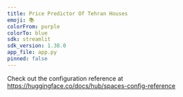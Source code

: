 ```yaml
---
title: Price Predictor Of Tehran Houses
emoji: 📚
colorFrom: purple
colorTo: blue
sdk: streamlit
sdk_version: 1.38.0
app_file: app.py
pinned: false
---
```


Check out the configuration reference at https://huggingface.co/docs/hub/spaces-config-reference
